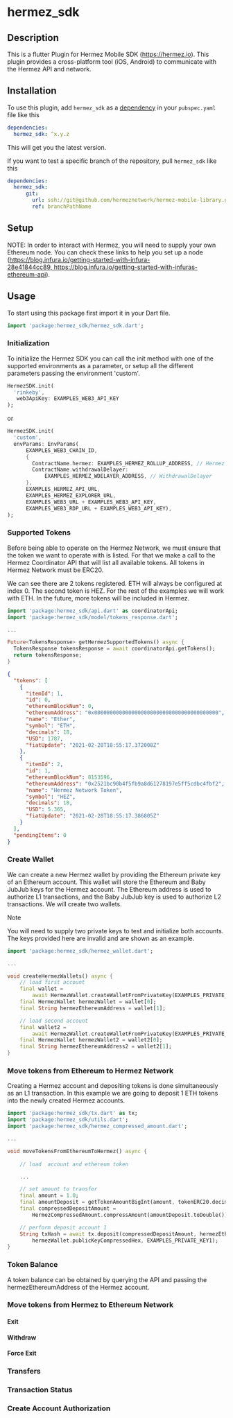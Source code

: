 # hermez_sdk

## Description

This is a flutter Plugin for Hermez Mobile SDK (https://hermez.io). This plugin provides a cross-platform tool (iOS, Android) to communicate with the Hermez API and network.

## Installation

To use this plugin, add `hermez_sdk` as a [dependency](https://flutter.io/using-packages/) in your `pubspec.yaml` file like this

```yaml
dependencies:
  hermez_sdk: ^x.y.z
```
This will get you the latest version.

If you want to test a specific branch of the repository, pull `hermez_sdk` like this

```yaml
dependencies:
  hermez_sdk:
      git:
        url: ssh://git@github.com/hermeznetwork/hermez-mobile-library.git
        ref: branchPathName
```

## Setup

NOTE: In order to interact with Hermez, you will need to supply your own Ethereum node. You can check these links to help you set up a node (https://blog.infura.io/getting-started-with-infura-28e41844cc89, https://blog.infura.io/getting-started-with-infuras-ethereum-api).

## Usage

To start using this package first import it in your Dart file.

```dart
import 'package:hermez_sdk/hermez_sdk.dart';
```

### Initialization

To initialize the Hermez SDK you can call the init method with one of the supported environments as a parameter, or setup all the different parameters passing the environment 'custom'.

```dart
HermezSDK.init(
  'rinkeby',
   web3ApiKey: EXAMPLES_WEB3_API_KEY
);
```

or 

```dart
HermezSDK.init(
  'custom',
  envParams: EnvParams(
      EXAMPLES_WEB3_CHAIN_ID,
      {
        ContractName.hermez: EXAMPLES_HERMEZ_ROLLUP_ADDRESS, // Hermez
        ContractName.withdrawalDelayer:
            EXAMPLES_HERMEZ_WDELAYER_ADDRESS, // WithdrawalDelayer
      },
      EXAMPLES_HERMEZ_API_URL,
      EXAMPLES_HERMEZ_EXPLORER_URL,
      EXAMPLES_WEB3_URL + EXAMPLES_WEB3_API_KEY,
      EXAMPLES_WEB3_RDP_URL + EXAMPLES_WEB3_API_KEY),
);
```

### Supported Tokens

Before being able to operate on the Hermez Network, we must ensure that the token we want to operate with is listed. For that we make a call to the Hermez Coordinator API that will list all available tokens. All tokens in Hermez Network must be ERC20.

We can see there are 2 tokens registered. ETH will always be configured at index 0. The second token is HEZ. For the rest of the examples we will work with ETH. In the future, more tokens will be included in Hermez.

```dart
import 'package:hermez_sdk/api.dart' as coordinatorApi;
import 'package:hermez_sdk/model/tokens_response.dart';

...

Future<TokensResponse> getHermezSupportedTokens() async {
  TokensResponse tokensResponse = await coordinatorApi.getTokens();
  return tokensResponse;
}
```

```json
{
  "tokens": [
    {
      "itemId": 1,
      "id": 0,
      "ethereumBlockNum": 0,
      "ethereumAddress": "0x0000000000000000000000000000000000000000",
      "name": "Ether",
      "symbol": "ETH",
      "decimals": 18,
      "USD": 1787,
      "fiatUpdate": "2021-02-28T18:55:17.372008Z"
    },
    {
      "itemId": 2,
      "id": 1,
      "ethereumBlockNum": 8153596,
      "ethereumAddress": "0x2521bc90b4f5fb9a8d61278197e5ff5cdbc4fbf2",
      "name": "Hermez Network Token",
      "symbol": "HEZ",
      "decimals": 18,
      "USD": 5.365,
      "fiatUpdate": "2021-02-28T18:55:17.386805Z"
    }
  ],
  "pendingItems": 0
}
```

### Create Wallet

We can create a new Hermez wallet by providing the Ethereum private key of an Ethereum account. This wallet will store the Ethereum and Baby JubJub keys for the Hermez account. The Ethereum address is used to authorize L1 transactions, and the Baby JubJub key is used to authorize L2 transactions. We will create two wallets.

> [!NOTE]
> You will need to supply two private keys to test and initialize both accounts. The keys provided here are invalid and are shown as an example.

```dart
import 'package:hermez_sdk/hermez_wallet.dart';

...

void createHermezWallets() async {
    // load first account
    final wallet =
        await HermezWallet.createWalletFromPrivateKey(EXAMPLES_PRIVATE_KEY1);
    final HermezWallet hermezWallet = wallet[0];
    final String hermezEthereumAddress = wallet[1];

    // load second account
    final wallet2 =
        await HermezWallet.createWalletFromPrivateKey(EXAMPLES_PRIVATE_KEY2);
    final HermezWallet hermezWallet2 = wallet2[0];
    final String hermezEthereumAddress2 = wallet2[1];
}
```

### Move tokens from Ethereum to Hermez Network

Creating a Hermez account and depositing tokens is done simultaneously as an L1 transaction. In this example we are going to deposit 1 ETH tokens into the newly created Hermez accounts.

```dart
import 'package:hermez_sdk/tx.dart' as tx;
import 'package:hermez_sdk/utils.dart';
import 'package:hermez_sdk/hermez_compressed_amount.dart';

...

void moveTokensFromEthereumToHermez() async {
 
    // load  account and ethereum token

    ...

    // set amount to transfer
    final amount = 1.0;
    final amountDeposit = getTokenAmountBigInt(amount, tokenERC20.decimals);
    final compressedDepositAmount =
        HermezCompressedAmount.compressAmount(amountDeposit.toDouble());

    // perform deposit account 1
    String txHash = await tx.deposit(compressedDepositAmount, hermezEthereumAddress, tokenERC20,
        hermezWallet.publicKeyCompressedHex, EXAMPLES_PRIVATE_KEY1);
}
```

### Token Balance

A token balance can be obtained by querying the API and passing the hermezEthereumAddress of the Hermez account.

### Move tokens from Hermez to Ethereum Network

#### Exit

#### Withdraw

#### Force Exit

### Transfers

### Transaction Status

### Create Account Authorization


